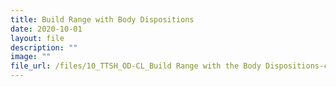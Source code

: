 ```yaml
---
title: Build Range with Body Dispositions
date: 2020-10-01
layout: file
description: ""
image: ""
file_url: /files/10_TTSH_OD-CL_Build Range with the Body Dispositions-combine.pdf
---
```

